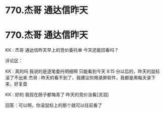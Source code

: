 # 770.杰哥 通达信昨天

# 770.杰哥 通达信昨天

KK : 杰哥 通达信昨天早上的竞价委托单 今天还能回看吗？

评论区：

KK : 真的吗 我说的是逐笔委托明细啊 只能看到今天 9.15 分以后的，昨天的鼠标滚了不出来 杰哥 : 昨天的看不到了，我建议你用录屏软件，我都是用每天录下来，好复盘

KK : 好的 我现在肠子都悔青了 昨天的竞价没看[流泪]

回答：可以啊，你滚鼠标上的那个就可以往前看了